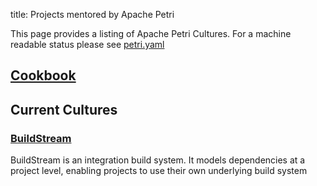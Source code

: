 title: Projects mentored by Apache Petri
<!-- Licensed under ALv2 -->

This page provides a listing of Apache Petri Cultures. For a machine readable status please see
[petri.yaml](https://github.com/apache/petri/blob/master/info.yaml)

## [Cookbook](cookbook.md)

## Current Cultures

### [BuildStream](buildstream.md)
BuildStream is an integration build system. It models dependencies at a project level,
enabling projects to use their own underlying build system
